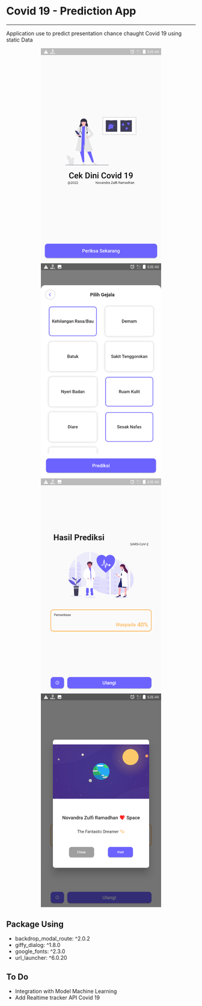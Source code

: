 # Covid 19 - Prediction App
<hr>
Application use to predict presentation chance chaught Covid 19 using static Data
<br>

<p align="center">
  <img src="/screenshots/home.png" width="320">
  <img src="/screenshots/select-modal.png" width="320">
  <img src="/screenshots/result.png" width="320">
  <img src="/screenshots/info.png" width="320">
</p>

## Package Using

- backdrop_modal_route: ^2.0.2
- giffy_dialog: ^1.8.0
- google_fonts: ^2.3.0
- url_launcher: ^6.0.20

## To Do
- Integration with Model Machine Learning
- Add Realtime tracker API Covid 19